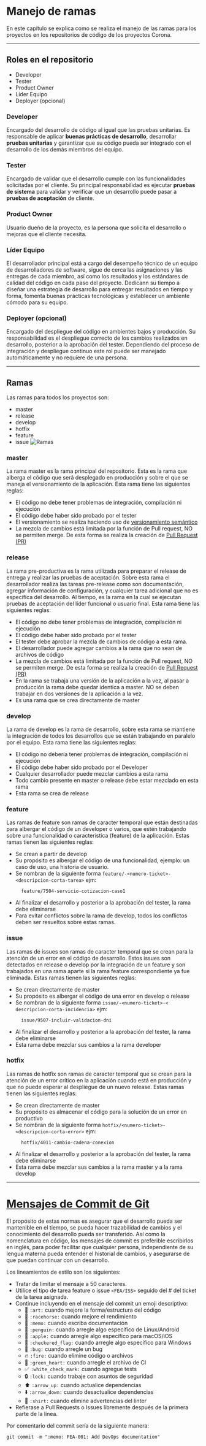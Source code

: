 # Manejo de ramas
En este capítulo se explica como se realiza el manejo de las ramas para los proyectos en los repositorios de código de los proyectos Corona.
________
## Roles en el repositorio

* Developer
* Tester
* Product Owner
* Líder Equipo
* Deployer (opcional)

### Developer
Encargado del desarrollo de código al igual que las pruebas unitarias. Es responsable de aplicar **buenas prácticas de desarrollo**, desarrollar **pruebas unitarias** y garantizar que su código pueda ser integrado con el desarrollo de los demás miembros del equipo.

### Tester
Encargado de validar que el desarrollo cumple con las funcionalidades solicitadas por el cliente. Su principal responsabilidad es ejecutar **pruebas de sistema** para validar y verificar que un desarrollo puede pasar a **pruebas de aceptación** de cliente.

### Product Owner
Usuario dueño de la proyecto, es la persona que solicita el desarrollo o mejoras que el cliente necesita.

### Líder Equipo
El desarrollador principal está a cargo del desempeño técnico de un equipo de desarrolladores de software, sigue de cerca las asignaciones y las entregas de cada miembro, así como los resultados y los estándares de calidad del código en cada paso del proyecto. Dedicann su tiempo a diseñar una estrategia de desarrollo para entregar resultados en tiempo y forma, fomenta buenas prácticas tecnológicas y establecer un ambiente cómodo para su equipo.

### Deployer (opcional)
Encargado del despliegue del código en ambientes bajos y producción. Su responsabilidad es el despliegue correcto de los cambios realizados en desarrollo, posterior a la aprobación del tester. Dependiendo del proceso de integración y despliegue continuo este rol puede ser manejado automáticamente y no requiere de una persona.


---

## Ramas

Las ramas para todos los proyectos son:

* master
* release
* develop
* hotfix
* feature
* issue
![Ramas](../assets/img/branches.PNG "Ramas")


### master
La rama master es la rama principal del repositorio. Esta es la rama que alberga el código que será desplegado en producción y sobre el que se maneja el versionamiento de la aplicación. Esta rama tiene las siguientes reglas:
* El código no debe tener problemas de integración, compilación ni ejecución
* El código debe haber sido probado por el tester
* El versionamiento se realiza haciendo uso de [versionamiento semántico](VERSIONING.md)
* La mezcla de cambios está limitada por la función de Pull request, NO se permiten merge. De esta forma se realiza la creación de [Pull Request (PR)](https://www.youtube.com/watch?v=ZlPHGsojfaI)



### release
La rama pre-productiva es la rama utilizada para preparar el release de entrega y realizar las pruebas de aceptación. Sobre esta rama el desarrollador realiza las tareas pre-release como son documentación, agregar información de configuración, y cualquier tarea adicional que no es específica del desarrollo. Al tiempo, es la rama en la cual se ejecutan pruebas de aceptación del líder funcional o usuario final. Esta rama tiene las siguientes reglas:
* El código no debe tener problemas de integración, compilación ni ejecución
* El código debe haber sido probado por el tester
* El tester debe aprobar la mezcla de cambios de código a esta rama.
* El desarrollador puede agregar cambios a la rama que no sean de archivos de código
* La mezcla de cambios está limitada por la función de Pull request, NO se permiten merge. De esta forma se realiza la creación de [Pull Request (PR)](https://www.youtube.com/watch?v=ZlPHGsojfaI)
* En la rama se trabaja una versión de la aplicación a la vez, al pasar a producción la rama debe quedar identica a master. NO se deben trabajar en dos versiones de la aplicación a la vez.
* Es una rama que se crea directamente de master

### develop
La rama de develop es la rama de desarrollo, sobre esta rama se mantiene la integración de todos los desarrollos que se están trabajando en paralelo por el equipo. Esta rama tiene las siguientes reglas:
* El código no debería tener problemas de integración, compilación ni ejecución
* El código debe haber sido probado por el Developer
* Cualquier desarrollador puede mezclar cambios a esta rama
* Todo cambio presente en master o release debe estar mezclado en esta rama
* Esta rama se crea de release

### feature
Las ramas de feature son ramas de caracter temporal que están destinadas para albergar el código de un developer o varios, que estén trabajando sobre una funcionalidad o característica (feature) de la aplicación. Estas ramas tienen las siguientes reglas:
* Se crean a partir de develop
* Su propósito es albergar el código de una funcionalidad, ejemplo: un caso de uso, una historia de usuario.
* Se nombran de la siguiente forma `feature/-<numero-ticket>-<descripcion-corta-tarea>`
    ejm: 
    ```
      feature/7504-servicio-cotizacion-caso1
    ```
* Al finalizar el desarrollo y posterior a la aprobación del tester, la rama debe eliminarse
* Para evitar conflictos sobre la rama de develop, todos los conflictos deben ser resueltos sobre estas ramas.

### issue
Las ramas de issues son ramas de caracter temporal que se crean para la atención de un error en el código de desarrollo. Estos issues son detectados en release o develop por la integración de un feature y son trabajados en una rama aparte si la rama feature correspondiente ya fue eliminada. Estas ramas tienen las siguientes reglas:
* Se crean directamente de master
* Su propósito es albergar el código de una error en develop o release
* Se nombran de la siguiente forma `issue/-<numero-ticket>-< descripcion-corta-incidencia>`
ejm:
    ```
      issue/9507-incluir-validacion-dni
    ```
* Al finalizar el desarrollo y posterior a la aprobación del tester, la rama debe eliminarse
* Esta rama debe mezclar sus cambios a la rama developer

### hotfix
Las ramas de hotfix son ramas de caracter temporal que se crean para la atención de un error crítico en la aplicación cuando está en producción y que no puede esperar al despliegue de un nuevo release. Estas ramas tienen las siguientes reglas:
* Se crean directamente de master
* Su propósito es almacenar el código para la solución de un error en productivo
* Se nombran de la siguiente forma `hotfix/<numero-ticket>-<descripcion-corta-error>`
ejm: 
    ```
      hotfix/4011-cambio-cadena-conexion
    ```
* Al finalizar el desarrollo y posterior a la aprobación del tester, la rama debe eliminarse
* Esta rama debe mezclar sus cambios a la rama master y a la rama develop

________
# [Mensajes de Commit de Git](https://midu.dev/buenas-practicas-escribir-commits-git/)

El propósito de estas normas es asegurar que el desarrollo pueda ser mantenible en el tiempo, se pueda hacer trazabilidad de cambios y el conocimiento del desarrollo pueda ser transferido.
Así como la nomenclatura en código, los mensajes de commit es preferible escribirlos en inglés, para poder facilitar que cualquier persona, independiente de su lengua materna pueda entender el historial de cambios, y asegurarse de que puedan continuar con un desarrollo. 

Los lineamientos de estilo son los siguientes:

* Tratar de limitar el mensaje a 50 caracteres.
* Utilice el tipo de tarea feature o issue `<FEA/ISS>` seguido del # del ticket de la tarea asignada.
* Continue incluyendo en el  mensaje del commit un emoji descriptivo:
    * :art: `:art:` cuando mejore la forma/estructura del código
    * :racehorse: `:racehorse:` cuando mejore el rendimiento
    * :memo: `:memo:` cuando escriba documentación
    * :penguin: `:penguin:` cuando arregle algo específico de Linux/Android
    * :apple: `:apple:` cuando arregle algo específico para macOS/iOS
    * :checkered_flag: `:checkered_flag:` cuando arregle algo específico para Windows
    * :bug: `:bug:` cuando arregle un bug
    * :fire: `:fire:` cuando elimine código o archivos
    * :green_heart: `:green_heart:` cuando arregle el archivo de CI
    * :white_check_mark: `:white_check_mark:` cuando agregue tests
    * :lock: `:lock:` cuando trabaje con asuntos de seguridad
    * :arrow_up: `:arrow_up:` cuando actualice dependencias
    * :arrow_down: `:arrow_down:` cuando desactualice dependencias
    * :shirt: `:shirt:` cuando elimine advertencias del linter
* Refierase a Pull Requests o Issues libremente después de la primera parte de la línea.

Por comentario del commit sería de la siguiente manera:
```
git commit -m ":memo: FEA-001: Add DevOps documentation"
```
